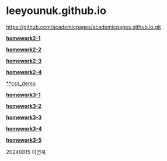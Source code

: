 # leeyounuk.github.io

https://github.com/academicpages/academicpages.github.io.git

[**homework2-1**](https://leeyounuk.github.io/homework2-1.html) 

[**homework2-2**](https://leeyounuk.github.io/homework2-2.html)

[**homework2-3**](https://leeyounuk.github.io/homework2-3.html)

[**homework2-4**](https://leeyounuk.github.io/homework2-4.html)

[**css_demo](https://leeyounuk.github.io/css_demo.html)

[**homework3-1**](https://github.com/leeyounuk/leeyounuk.github.io/blob/main/%EC%8A%A4%ED%81%AC%EB%A6%B0%EC%83%B7%202025-04-13%20220348.png?raw=true)

[**homework3-2**](https://github.com/leeyounuk/leeyounuk.github.io/blob/main/%EC%8A%A4%ED%81%AC%EB%A6%B0%EC%83%B7%202025-04-13%20220550.png?raw=true)

[**homework3-3**](https://github.com/leeyounuk/leeyounuk.github.io/blob/main/%EC%8A%A4%ED%81%AC%EB%A6%B0%EC%83%B7%202025-04-13%20220926.png?raw=true)

[**homework3-4**](https://github.com/leeyounuk/leeyounuk.github.io/blob/main/%EC%8A%A4%ED%81%AC%EB%A6%B0%EC%83%B7%202025-04-13%20221605.png?raw=true)

[**homework3-5**]([https://github.com/leeyounuk/leeyounuk.github.io/issues/1](https://private-user-images.githubusercontent.com/202045454/432106499-261e5e20-029e-462b-86fb-7379c38d68df.png?jwt=eyJhbGciOiJIUzI1NiIsInR5cCI6IkpXVCJ9.eyJpc3MiOiJnaXRodWIuY29tIiwiYXVkIjoicmF3LmdpdGh1YnVzZXJjb250ZW50LmNvbSIsImtleSI6ImtleTUiLCJleHAiOjE3NDQ1NTA5NTMsIm5iZiI6MTc0NDU1MDY1MywicGF0aCI6Ii8yMDIwNDU0NTQvNDMyMTA2NDk5LTI2MWU1ZTIwLTAyOWUtNDYyYi04NmZiLTczNzljMzhkNjhkZi5wbmc_WC1BbXotQWxnb3JpdGhtPUFXUzQtSE1BQy1TSEEyNTYmWC1BbXotQ3JlZGVudGlhbD1BS0lBVkNPRFlMU0E1M1BRSzRaQSUyRjIwMjUwNDEzJTJGdXMtZWFzdC0xJTJGczMlMkZhd3M0X3JlcXVlc3QmWC1BbXotRGF0ZT0yMDI1MDQxM1QxMzI0MTNaJlgtQW16LUV4cGlyZXM9MzAwJlgtQW16LVNpZ25hdHVyZT0wNDgzZjkzY2ZlNTM3MDZiYmI0YmQ3MjY4OGJkZDQ1Mjg1ZDEwM2U3MzRiYzJiOGJmOTJjMWQ0YTExYzRmMDhkJlgtQW16LVNpZ25lZEhlYWRlcnM9aG9zdCJ9.BfBSpyWUZg3prJmdR9c3GQDovOfu1PKrpoDKtMMNWLM))

20240815 이연욱
